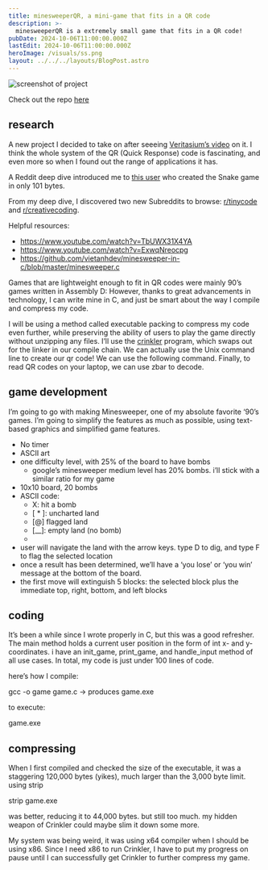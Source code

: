 ```yaml
---
title: minesweeperQR, a mini-game that fits in a QR code
description: >-
  minesweeperQR is a extremely small game that fits in a QR code!
pubDate: 2024-10-06T11:00:00.000Z
lastEdit: 2024-10-06T11:00:00.000Z
heroImage: /visuals/ss.png
layout: ../../../layouts/BlogPost.astro
---
```


![screenshot of project](/visuals/ss.png)

Check out the repo [here](https://github.com/anerivs/minesweeperQR)

## research

A new project I decided to take on after seeeing [Veritasium’s video](https://youtu.be/w5ebcowAJD8?feature=shared) on it. I think the whole system of the QR (Quick Response) code is fascinating, and even more so when I found out the range of applications it has. 

A Reddit deep dive introduced me to [this user](https://www.reddit.com/r/programming/comments/15ab4ct/my_qr_code_snake_game_is_now_only_101_bytes/) who created the Snake game in only 101 bytes.

From my deep dive, I discovered two new Subreddits to browse: [r/tinycode](https://www.reddit.com/r/tinycode/) and [r/creativecoding](https://www.reddit.com/r/creativecoding/).

Helpful resources:

- https://www.youtube.com/watch?v=TbUWX31X4YA
- https://www.youtube.com/watch?v=ExwqNreocpg
- https://github.com/vietanhdev/minesweeper-in-c/blob/master/minesweeper.c

Games that are lightweight enough to fit in QR codes were mainly 90’s games written in Assembly D: However, thanks to great advancements in technology, I can write mine in C, and just be smart about the way I compile and compress my code.

I will be using a method called executable packing to compress my code even further, while preserving the ability of users to play the game directly without unzipping any files. I’ll use the [crinkler](https://github.com/runestubbe/Crinkler) program, which swaps out for the linker in our compile chain. We can actually use the Unix command line to create our qr code! We can use the following command. Finally, to read QR codes on your laptop, we can use zbar to decode.

## game development

I’m going to go with making Minesweeper, one of my absolute favorite ‘90’s games. I’m going to simplify the features as much as possible, using text-based graphics and simplified game features.

- No timer
- ASCII art
- one difficulty level, with 25% of the board to have bombs
    - google’s minesweeper medium level has 20% bombs. i’ll stick with a similar ratio for my game
- 10x10 board, 20 bombs
- ASCII code:
    - X: hit a bomb
    - [ * ]: uncharted land
    - [@] flagged land
    - [__]: empty land (no bomb)
    - [!]: cursor
- user will navigate the land with the arrow keys. type D to dig, and type F to flag the selected location
- once a result has been determined, we’ll have a ‘you lose’ or ‘you win’ message at the bottom of the board.
- the first move will extinguish 5 blocks: the selected block plus the immediate top, right, bottom, and left blocks

## coding

It’s been a while since I wrote properly in C, but this was a good refresher. The main method holds a current user position in the form of int x- and y- coordinates. i have an init_game, print_game, and handle_input method of all use cases. In total, my code is just under 100 lines of code. 

here’s how I compile: 

gcc -o game game.c → produces game.exe

to execute: 

game.exe

## compressing

When I first compiled and checked the size of the executable, it was a staggering 120,000 bytes (yikes), much larger than the 3,000 byte limit. using strip

strip game.exe

was better, reducing it to 44,000 bytes. but still too much. my hidden weapon of Crinkler could maybe slim it down some more. 

My system was being weird, it was using x64 compiler when I should be using x86. Since I need x86 to run Crinkler, I have to put my progress on pause until I can successfully get Crinkler to further compress my game.
